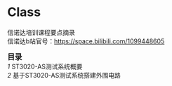 # Class

信诺达培训课程要点摘录  
信诺达b站官号：https://space.bilibili.com/1099448605  

<big>**目录**</big>  
*1*  ST3020-AS测试系统概要  
*2*  基于ST3020-AS测试系统搭建外围电路  
